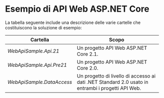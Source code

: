# <a name="aspnet-core-web-api-sample"></a>Esempio di API Web ASP.NET Core

La tabella seguente include una descrizione delle varie cartelle che costituiscono la soluzione di esempio:

|              Cartella              |                                        Scopo                                        |
|----------------------------------|---------------------------------------------------------------------------------------|
|   *WebApiSample.Api.21*   |                         Un progetto API Web ASP.NET Core 2.1.                          |
| *WebApiSample.Api.Pre21*  |                         Un progetto API Web ASP.NET Core 2.0.                          |
| *WebApiSample.DataAccess* | Un progetto di livello di accesso ai dati .NET Standard 2.0 usato in entrambi i progetti API Web. |

